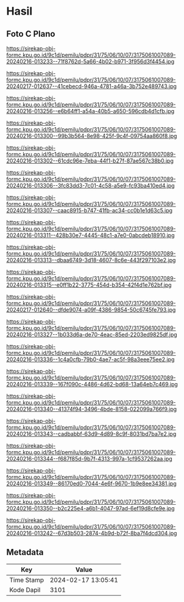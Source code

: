 # Hasil

## Foto C Plano

https://sirekap-obj-formc.kpu.go.id/9c1d/pemilu/pdpr/31/75/06/10/07/3175061007089-20240216-013233--71f8762d-5a66-4b02-b971-3f956d3f4454.jpg

https://sirekap-obj-formc.kpu.go.id/9c1d/pemilu/pdpr/31/75/06/10/07/3175061007089-20240217-012637--41cebecd-946a-4781-a46a-3b752e489743.jpg

https://sirekap-obj-formc.kpu.go.id/9c1d/pemilu/pdpr/31/75/06/10/07/3175061007089-20240216-013256--e6b64ff1-a54a-40b5-a650-596cdb4d1cfb.jpg

https://sirekap-obj-formc.kpu.go.id/9c1d/pemilu/pdpr/31/75/06/10/07/3175061007089-20240216-013300--99b3b564-8e98-425f-9c4f-09754aa860f8.jpg

https://sirekap-obj-formc.kpu.go.id/9c1d/pemilu/pdpr/31/75/06/10/07/3175061007089-20240216-013302--61cdc96e-7eba-44f1-b27f-87ae567c38b0.jpg

https://sirekap-obj-formc.kpu.go.id/9c1d/pemilu/pdpr/31/75/06/10/07/3175061007089-20240216-013306--3fc83dd3-7c01-4c58-a5e9-fc93ba410ed4.jpg

https://sirekap-obj-formc.kpu.go.id/9c1d/pemilu/pdpr/31/75/06/10/07/3175061007089-20240216-013307--caac8915-b747-41fb-ac34-cc0b1e1d63c5.jpg

https://sirekap-obj-formc.kpu.go.id/9c1d/pemilu/pdpr/31/75/06/10/07/3175061007089-20240216-013311--428b30e7-4445-48c1-a7e0-0abcdeb18910.jpg

https://sirekap-obj-formc.kpu.go.id/9c1d/pemilu/pdpr/31/75/06/10/07/3175061007089-20240216-013313--dbaa6749-3d18-4607-8c6e-443f297103e2.jpg

https://sirekap-obj-formc.kpu.go.id/9c1d/pemilu/pdpr/31/75/06/10/07/3175061007089-20240216-013315--e0ff1b22-3775-454d-b354-42f4d1e762bf.jpg

https://sirekap-obj-formc.kpu.go.id/9c1d/pemilu/pdpr/31/75/06/10/07/3175061007089-20240217-012640--dfde9074-a09f-4386-9854-50c6745fe793.jpg

https://sirekap-obj-formc.kpu.go.id/9c1d/pemilu/pdpr/31/75/06/10/07/3175061007089-20240216-013327--1b033d6a-de70-4eac-85ed-2203ed9825df.jpg

https://sirekap-obj-formc.kpu.go.id/9c1d/pemilu/pdpr/31/75/06/10/07/3175061007089-20240216-013336--1c4a0cfb-79b0-4ae7-ac5f-98a3eee75ee2.jpg

https://sirekap-obj-formc.kpu.go.id/9c1d/pemilu/pdpr/31/75/06/10/07/3175061007089-20240216-013339--167f090c-4486-4d62-bd68-13a64eb7c469.jpg

https://sirekap-obj-formc.kpu.go.id/9c1d/pemilu/pdpr/31/75/06/10/07/3175061007089-20240216-013340--41374f94-3496-4bde-8158-022099a766f9.jpg

https://sirekap-obj-formc.kpu.go.id/9c1d/pemilu/pdpr/31/75/06/10/07/3175061007089-20240216-013343--cadbabbf-63d9-4d89-8c9f-8031bd7ba7e2.jpg

https://sirekap-obj-formc.kpu.go.id/9c1d/pemilu/pdpr/31/75/06/10/07/3175061007089-20240216-013344--f687f85d-9b7f-4313-997a-1cf9537262aa.jpg

https://sirekap-obj-formc.kpu.go.id/9c1d/pemilu/pdpr/31/75/06/10/07/3175061007089-20240216-013349--86170ed0-7044-4e6f-9670-1b9e8ee34381.jpg

https://sirekap-obj-formc.kpu.go.id/9c1d/pemilu/pdpr/31/75/06/10/07/3175061007089-20240216-013350--b2c225e4-a6b1-4047-97ad-6ef19d8cfe9e.jpg

https://sirekap-obj-formc.kpu.go.id/9c1d/pemilu/pdpr/31/75/06/10/07/3175061007089-20240216-013242--67d3b503-2874-4b9d-b72f-8ba7f4dcd304.jpg


## Metadata

| Key        | Value               |
| ---------- | ------------------- |
| Time Stamp | 2024-02-17 13:05:41 |
| Kode Dapil | 3101                |




